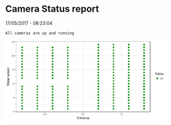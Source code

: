 Camera Status report
================
17/05/2017 - 08:23:04

    All cameras are up and running

![](camreport_files/figure-markdown_github/unnamed-chunk-2-1.png)

